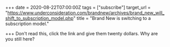 +++
date = 2020-08-22T07:00:00Z
tags = ["subscribe"]
target_url = "https://www.underconsideration.com/brandnew/archives/brand_new_will_shift_to_subscription_model.php"
title = "Brand New is switching to a subscription model."

+++
Don't read this, click the link and give them twenty dollars. Why are you still here?